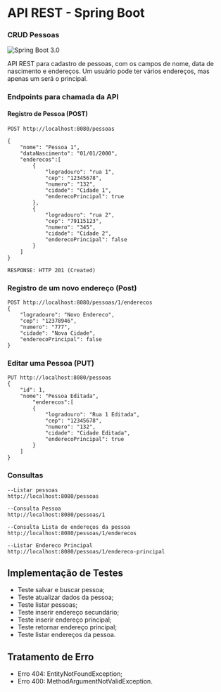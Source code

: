 # API REST - Spring Boot 

### CRUD Pessoas

![Spring Boot 3.0](https://img.shields.io/badge/Spring%20Boot-3.0-brightgreen)

API REST para cadastro de pessoas, com os campos de nome, data de nascimento e endereços.
Um usuário pode ter vários endereços, mas apenas um será o principal.

### Endpoints para chamada da API

#### Registro de Pessoa (POST)

```
POST http://localhost:8080/pessoas

{
    "nome": "Pessoa 1",
    "dataNascimento": "01/01/2000",
    "enderecos":[
        {
            "logradouro": "rua 1",
            "cep": "12345678",
            "numero": "132",
            "cidade": "Cidade 1",
            "enderecoPrincipal": true
        },
        {
            "logradouro": "rua 2",
            "cep": "79115123",
            "numero": "345",
            "cidade": "Cidade 2",
            "enderecoPrincipal": false
        }
    ]
}

RESPONSE: HTTP 201 (Created)
```

### Registro de um novo endereço (Post)
```
POST http://localhost:8080/pessoas/1/enderecos
{
    "logradouro": "Novo Endereco",
    "cep": "12378946",
    "numero": "777",
    "cidade": "Nova Cidade",
    "enderecoPrincipal": false
}
```

### Editar uma Pessoa (PUT)

```
PUT http://localhost:8080/pessoas
{
    "id": 1,
    "nome": "Pessoa Editada",
        "enderecos":[
        {
            "logradouro": "Rua 1 Editada",
            "cep": "12345678",
            "numero": "132",
            "cidade": "Cidade Editada",
            "enderecoPrincipal": true
        }
    ]
}
```

### Consultas 

```
--Listar pessoas
http://localhost:8080/pessoas

--Consulta Pessoa
http://localhost:8080/pessoas/1

--Consulta Lista de endereços da pessoa
http://localhost:8080/pessoas/1/enderecos

--Listar Endereco Principal
http://localhost:8080/pessoas/1/endereco-principal
```


## Implementação de Testes 

- Teste salvar e buscar pessoa;
- Teste atualizar dados da pessoa;
- Teste listar pessoas;
- Teste inserir endereço secundário;
- Teste inserir endereço principal;
- Teste retornar endereço principal;
- Teste listar endereços da pessoa.

## Tratamento de Erro

- Erro 404: EntityNotFoundException;
- Erro 400: MethodArgumentNotValidException.